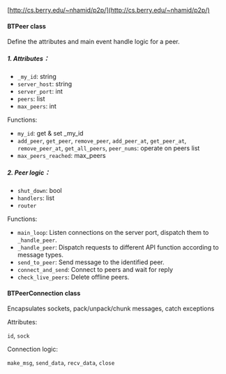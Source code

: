 [http://cs.berry.edu/~nhamid/p2p/](http://cs.berry.edu/~nhamid/p2p/)

#### BTPeer class

Define the attributes and main event handle logic for a peer.

##### 1. Attributes：
* `_my_id`: string
* `server_host`: string
* `server_port`: int
* `peers`: list
* `max_peers`: int

Functions:
* `my_id`: get & set _my_id
* `add_peer`, `get_peer`, `remove_peer`, `add_peer_at`, `get_peer_at`, `remove_peer_at`, `get_all_peers`, `peer_nums`: operate on peers list
* `max_peers_reached`: max_peers


##### 2. Peer logic：
* `shut_down`: bool
* `handlers`: list
* `router`

Functions:
* `main_loop`: Listen connections on the server port, dispatch them to `_handle_peer`.
* `_handle_peer`: Dispatch requests to different API function according to message types.
* `send_to_peer`: Send message to the identified peer.
* `connect_and_send`: Connect to peers and wait for reply
* `check_live_peers`: Delete offline peers.

#### BTPeerConnection class

Encapsulates sockets, pack/unpack/chunk messages, catch exceptions

Attributes:

`id`, `sock`

Connection logic:

`make_msg`, `send_data`, `recv_data`, `close`






